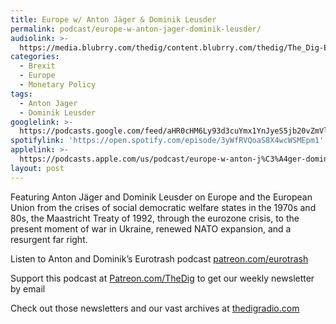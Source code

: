 ```yaml
---
title: Europe w/ Anton Jäger & Dominik Leusder
permalink: podcast/europe-w-anton-jager-dominik-leusder/
audiolink: >-
  https://media.blubrry.com/thedig/content.blubrry.com/thedig/The_Dig-EP_375-Europe.mp3
categories:
  - Brexit
  - Europe
  - Monetary Policy
tags:
  - Anton Jager
  - Dominik Leusder
googlelink: >-
  https://podcasts.google.com/feed/aHR0cHM6Ly93d3cuYmx1YnJyeS5jb20vZmVlZHMvdGhlZGlnLnhtbA/episode/aHR0cHM6Ly90aGVkaWcuYmx1YnJyeS5uZXQvP3A9MjI3Nw?sa=X&ved=0CAUQkfYCahcKEwi44f7r1b-AAxUAAAAAHQAAAAAQNg
spotifylink: 'https://open.spotify.com/episode/3yWfRVQoaS8X4wcWSMEpm1'
applelink: >-
  https://podcasts.apple.com/us/podcast/europe-w-anton-j%C3%A4ger-dominik-leusder/id1043245989?i=1000582171590
layout: post
---
```


Featuring Anton Jäger and Dominik Leusder on Europe and the European Union from the crises of social democratic welfare states in the 1970s and 80s, the Maastricht Treaty of 1992, through the eurozone crisis, to the present moment of war in Ukraine, renewed NATO expansion, and a resurgent far right.

Listen to Anton and Dominik’s Eurotrash podcast [patreon.com/eurotrash](http://patreon.com/eurotrash)

Support this podcast at [Patreon.com/TheDig](http://patreon.com/TheDig) to get our weekly newsletter by email

Check out those newsletters and our vast archives at [thedigradio.com](http://thedigradio.com)
